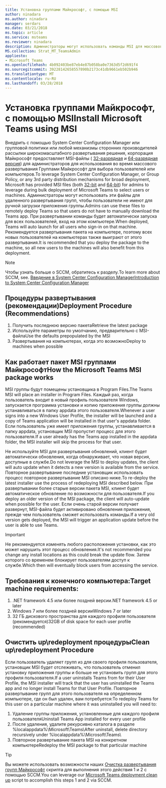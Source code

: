 ```yaml
---
title: Установка группами Майкрософт, с помощью MSI
author: ninadara
ms.author: ninadara
manager: serdars
ms.date: 03/21/2018
ms.topic: article
ms.service: msteams
ms.reviewer: ninadara
description: Администраторы могут использовать команды MSI для массового развертывания групп Майкрософт для выбора пользователей или компьютеров.
MS.collection: Strat_MT_TeamsAdmin
appliesto:
- Microsoft Teams
ms.openlocfilehash: 4b092403be87eb4e87b058ba0e7363d5f2d691f4
ms.sourcegitcommit: 39228142658557890b2173c41db9661eb502b946
ms.translationtype: MT
ms.contentlocale: ru-RU
ms.lasthandoff: 03/28/2018
---
```

<a name="install-microsoft-teams-using-msi"></a><span data-ttu-id="626e1-103">Установка группами Майкрософт, с помощью MSI</span><span class="sxs-lookup"><span data-stu-id="626e1-103">Install Microsoft Teams using MSI</span></span>
===========================================

<span data-ttu-id="626e1-104">Внедрить с помощью System Center Configuration Manager или групповой политики или любой механизмы сторонних производителей рассылки широкомасштабного развертывания решения, корпорация Майкрософт предоставляет MSI-файлы ( [32-разрядная](http://aka.ms/teams32bitmsi) и [64-разрядная версия](http://aka.ms/teams64bitmsi)) для администраторов для использования во время массового развертывания Группами Майкрософт для выбора пользователей или компьютеров.</span><span class="sxs-lookup"><span data-stu-id="626e1-104">To leverage System Center Configuration Manager, or Group Policy, or any 3rd party distribution mechanisms for broad deployment, Microsoft has provided MSI files (both [32-bit](http://aka.ms/teams32bitmsi) and [64-bit](http://aka.ms/teams64bitmsi)) for admins to leverage during bulk deployment of Microsoft Teams to select users or machines.</span></span> <span data-ttu-id="626e1-105">Администраторы могут использовать эти файлы для удаленного развертывания групп, чтобы пользователи не имеют для ручной загрузки приложения группы.</span><span class="sxs-lookup"><span data-stu-id="626e1-105">Admins can use these files to remotely deploy Teams so that users do not have to manually download the Teams app.</span></span> <span data-ttu-id="626e1-106">При развертывании команды будет автоматически запуска для всех пользователей, вход на этом компьютере.</span><span class="sxs-lookup"><span data-stu-id="626e1-106">When deployed, Teams will auto launch for all users who sign-in on that machine.</span></span> <span data-ttu-id="626e1-107">Рекомендуется развертывания пакета на компьютере, поэтому всех новых пользователей на компьютерах также выиграют от этого развертывания.</span><span class="sxs-lookup"><span data-stu-id="626e1-107">It is recommended that you deploy the package to the machine, so all new users to the machines will also benefit from this deployment.</span></span> 
 
> [!Note] 
> <span data-ttu-id="626e1-108">Чтобы узнать больше о SCCM, обратитесь к разделу.</span><span class="sxs-lookup"><span data-stu-id="626e1-108">To learn more about SCCM, see.</span></span> [<span data-ttu-id="626e1-109">Введение в System Center Configuration Manager</span><span class="sxs-lookup"><span data-stu-id="626e1-109">Introduction to System Center Configuration Manager</span></span>](https://docs.microsoft.com/sccm/core/understand/introduction)

## <a name="deployment-procedure-recommendations"></a><span data-ttu-id="626e1-110">Процедуры развертывания (рекомендации)</span><span class="sxs-lookup"><span data-stu-id="626e1-110">Deployment Procedure (Recommendations)</span></span>
1. <span data-ttu-id="626e1-111">Получить последнюю версию пакета</span><span class="sxs-lookup"><span data-stu-id="626e1-111">Retrieve the latest package</span></span>
2. <span data-ttu-id="626e1-112">Используйте параметры по умолчанию, предварительно с MSI-файла</span><span class="sxs-lookup"><span data-stu-id="626e1-112">Use the defaults prepopulated by the MSI</span></span>
3. <span data-ttu-id="626e1-113">Развертывания на компьютерах, когда это возможно</span><span class="sxs-lookup"><span data-stu-id="626e1-113">Deploy to machines when possible</span></span>

## <a name="how-the-microsoft-teams-msi-package-works"></a><span data-ttu-id="626e1-114">Как работает пакет MSI группами Майкрософт</span><span class="sxs-lookup"><span data-stu-id="626e1-114">How the Microsoft Teams MSI package works</span></span>

<span data-ttu-id="626e1-115">MSI группы будут помещены установщика в Program Files.</span><span class="sxs-lookup"><span data-stu-id="626e1-115">The Teams MSI will place an installer in Program Files.</span></span> <span data-ttu-id="626e1-116">Каждый раз, когда пользователь входит в новый профиль пользователя Windows, запускается программа установки и копию приложения группы должны устанавливаться в папку appdata этого пользователя.</span><span class="sxs-lookup"><span data-stu-id="626e1-116">Whenever a user signs into a new Windows User Profile, the installer will be launched and a copy of Teams application will be installed in that user's appdata folder.</span></span> <span data-ttu-id="626e1-117">Если пользователь уже имеет приложения группы, устанавливается в папку appdata, установщик MSI пропустит процесс для этого пользователя.</span><span class="sxs-lookup"><span data-stu-id="626e1-117">If a user already has the Teams app installed in the appdata folder, the MSI installer will skip the process for that user.</span></span>

<span data-ttu-id="626e1-118">Не используйте MSI для развертывания обновлений, клиент будет автоматически обновления, когда обнаруживает, что новая версия, доступные в службе.</span><span class="sxs-lookup"><span data-stu-id="626e1-118">Do not leverage the MSI to deploy updates, the client will auto update when it detects a new version is available from the service.</span></span> <span data-ttu-id="626e1-119">Повторное развертывание последние установщик использовать процесс повторное развертывание MSI описано ниже.</span><span class="sxs-lookup"><span data-stu-id="626e1-119">To re-deploy the latest installer use the process of redeploying MSI described below.</span></span> <span data-ttu-id="626e1-120">При развертывании более старые версии пакета MSI, клиент будет автоматическое обновление по возможности для пользователя.</span><span class="sxs-lookup"><span data-stu-id="626e1-120">If you deploy an older version of the MSI package, the client will auto-update when possible for the user.</span></span> <span data-ttu-id="626e1-121">Если очень старой версии получает развернут, MSI-файла будет активировано обновления приложения, прежде чем пользователь сможет использовать команды.</span><span class="sxs-lookup"><span data-stu-id="626e1-121">If a very old version gets deployed, the MSI will trigger an application update before the user is able to use Teams.</span></span> 

> [!Important] 
> <span data-ttu-id="626e1-122">Не рекомендуется изменять любого расположения установки, как это может нарушить этот процесс обновления.</span><span class="sxs-lookup"><span data-stu-id="626e1-122">It's not recommended you change any install locations as this could break the update flow.</span></span> <span data-ttu-id="626e1-123">Затем которого со временем блокирует пользователям доступ к службе.</span><span class="sxs-lookup"><span data-stu-id="626e1-123">Which then will eventually block users from accessing the service.</span></span> 


## <a name="target-machine-requirements"></a><span data-ttu-id="626e1-124">Требования к конечного компьютера:</span><span class="sxs-lookup"><span data-stu-id="626e1-124">Target machine requirements:</span></span>

1. <span data-ttu-id="626e1-125">.NET framework 4.5 или более поздней версии</span><span class="sxs-lookup"><span data-stu-id="626e1-125">.NET framework 4.5 or later</span></span>
2. <span data-ttu-id="626e1-126">Windows 7 или более поздней версии</span><span class="sxs-lookup"><span data-stu-id="626e1-126">Windows 7 or later</span></span>
2. <span data-ttu-id="626e1-127">32 ГБ дискового пространства для каждого профиля пользователя (рекомендуется)</span><span class="sxs-lookup"><span data-stu-id="626e1-127">32GB of disk space for each user profile (recommended)</span></span>

## <a name="clean-upredeployment-procedure"></a><span data-ttu-id="626e1-128">Очистить up\redeployment процедуры</span><span class="sxs-lookup"><span data-stu-id="626e1-128">Clean up\redeployment Procedure</span></span>
<span data-ttu-id="626e1-129">Если пользователь удаляет групп из для своего профиля пользователя, установщик MSI будет отслеживать, что пользователь отменил установку приложения группы и больше не установить групп для этого профиля пользователя.</span><span class="sxs-lookup"><span data-stu-id="626e1-129">If a user uninstalls Teams from for their User Profile, the MSI installer will track that the user has uninstalled the Teams app and no longer install Teams for that User Profile.</span></span> <span data-ttu-id="626e1-130">Повторное развертывание групп для этого пользователя на определенном компьютере, где он был удален, вам потребуется:</span><span class="sxs-lookup"><span data-stu-id="626e1-130">To redeploy Teams for this user on a particular machine where it was uninstalled you will need to:</span></span>

1. <span data-ttu-id="626e1-131">Удаление группы приложения, установленные для каждого профиля пользователя</span><span class="sxs-lookup"><span data-stu-id="626e1-131">Uninstall Teams App installed for every user profile</span></span> 
2. <span data-ttu-id="626e1-132">После удаления, удалите рекурсивно каталога в разделе %localappdata%\Microsoft\Teams\\</span><span class="sxs-lookup"><span data-stu-id="626e1-132">After uninstall, delete directory recursively under %localappdata%\Microsoft\Teams\\</span></span> 
3. <span data-ttu-id="626e1-133">Повторное развертывание пакета MSI на конкретном компьютере</span><span class="sxs-lookup"><span data-stu-id="626e1-133">Redeploy the MSI package to that particular machine</span></span>

> [!TIP] 
> <span data-ttu-id="626e1-134">Вы можете использовать возможности наших [Очистка развертывания групп Майкрософт](.\scripts\Powershell-script-teams-deployment-clean-up.md) скрипта для выполнения этого действия 1 и 2 с помощью SCCM.</span><span class="sxs-lookup"><span data-stu-id="626e1-134">You can leverage our [Microsoft Teams deployment clean up](.\scripts\Powershell-script-teams-deployment-clean-up.md) script to accomplish this steps 1 and 2 via SCCM.</span></span>                                

